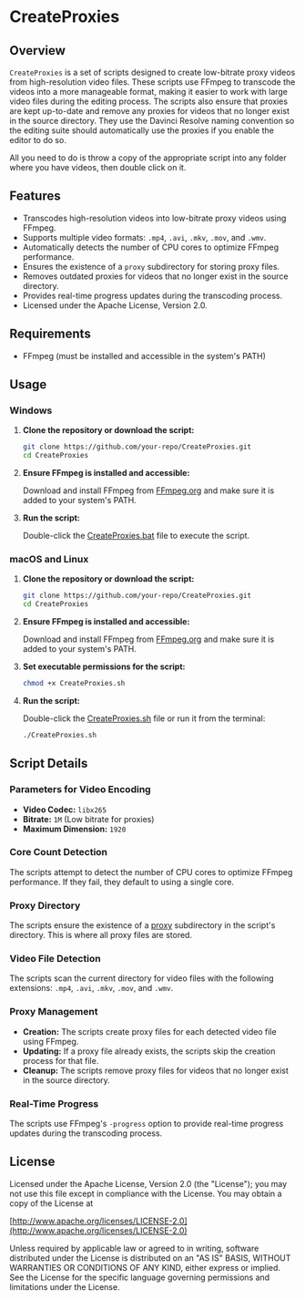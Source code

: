 # CreateProxies

## Overview

`CreateProxies` is a set of scripts designed to create low-bitrate proxy videos from high-resolution video files. These scripts use FFmpeg to transcode the videos into a more manageable format, making it easier to work with large video files during the editing process. The scripts also ensure that proxies are kept up-to-date and remove any proxies for videos that no longer exist in the source directory. They use the Davinci Resolve naming convention so the editing suite should automatically use the proxies if you enable the editor to do so.

All you need to do is throw a copy of the appropriate script into any folder where you have videos, then double click on it.

## Features

- Transcodes high-resolution videos into low-bitrate proxy videos using FFmpeg.
- Supports multiple video formats: `.mp4`, `.avi`, `.mkv`, `.mov`, and `.wmv`.
- Automatically detects the number of CPU cores to optimize FFmpeg performance.
- Ensures the existence of a `proxy` subdirectory for storing proxy files.
- Removes outdated proxies for videos that no longer exist in the source directory.
- Provides real-time progress updates during the transcoding process.
- Licensed under the Apache License, Version 2.0.

## Requirements

- FFmpeg (must be installed and accessible in the system's PATH)

## Usage

### Windows

1. **Clone the repository or download the script:**

    ```sh
    git clone https://github.com/your-repo/CreateProxies.git
    cd CreateProxies
    ```

2. **Ensure FFmpeg is installed and accessible:**

    Download and install FFmpeg from [FFmpeg.org](https://ffmpeg.org/download.html) and make sure it is added to your system's PATH.

3. **Run the script:**

    Double-click the [CreateProxies.bat](http://_vscodecontentref_/1) file to execute the script.

### macOS and Linux

1. **Clone the repository or download the script:**

    ```sh
    git clone https://github.com/your-repo/CreateProxies.git
    cd CreateProxies
    ```

2. **Ensure FFmpeg is installed and accessible:**

    Download and install FFmpeg from [FFmpeg.org](https://ffmpeg.org/download.html) and make sure it is added to your system's PATH.

3. **Set executable permissions for the script:**

    ```sh
    chmod +x CreateProxies.sh
    ```

4. **Run the script:**

    Double-click the [CreateProxies.sh](http://_vscodecontentref_/2) file or run it from the terminal:

    ```sh
    ./CreateProxies.sh
    ```

## Script Details

### Parameters for Video Encoding

- **Video Codec:** `libx265`
- **Bitrate:** `1M` (Low bitrate for proxies)
- **Maximum Dimension:** `1920`

### Core Count Detection

The scripts attempt to detect the number of CPU cores to optimize FFmpeg performance. If they fail, they default to using a single core.

### Proxy Directory

The scripts ensure the existence of a [proxy](http://_vscodecontentref_/3) subdirectory in the script's directory. This is where all proxy files are stored.

### Video File Detection

The scripts scan the current directory for video files with the following extensions: `.mp4`, `.avi`, `.mkv`, `.mov`, and `.wmv`.

### Proxy Management

- **Creation:** The scripts create proxy files for each detected video file using FFmpeg.
- **Updating:** If a proxy file already exists, the scripts skip the creation process for that file.
- **Cleanup:** The scripts remove proxy files for videos that no longer exist in the source directory.

### Real-Time Progress

The scripts use FFmpeg's `-progress` option to provide real-time progress updates during the transcoding process.

## License

Licensed under the Apache License, Version 2.0 (the "License"); you may not use this file except in compliance with the License. You may obtain a copy of the License at

[http://www.apache.org/licenses/LICENSE-2.0](http://www.apache.org/licenses/LICENSE-2.0)

Unless required by applicable law or agreed to in writing, software distributed under the License is distributed on an "AS IS" BASIS, WITHOUT WARRANTIES OR CONDITIONS OF ANY KIND, either express or implied. See the License for the specific language governing permissions and limitations under the License.